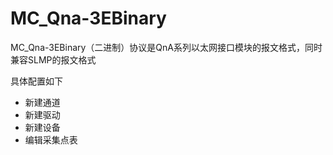 # MC_Qna-3EBinary

MC_Qna-3EBinary（二进制）协议是QnA系列以太网接口模块的报文格式，同时兼容SLMP的报文格式

具体配置如下

- 新建通道
- 新建驱动
- 新建设备
- 编辑采集点表

  

